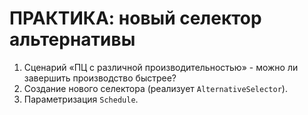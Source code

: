 # ПРАКТИКА: новый селектор альтернативы

1. Сценарий «ПЦ с различной производительностью» - можно ли завершить производство быстрее?
2. Создание нового селектора (реализует `AlternativeSelector`).
3. Параметризация `Schedule`.
